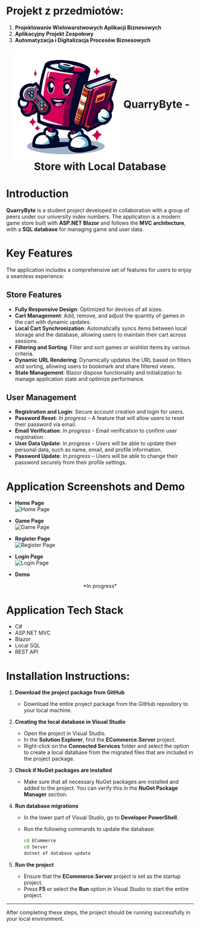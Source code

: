 # Projekt z przedmiotów:
1. **Projektowanie Wielowarstwowych Aplikacji Biznesowych**
2. **Aplikacyjny Projekt Zespołowy**
3. **Automatyzacja i Digitalizacja Procesów Biznesowych**

<div align="center">
  <img src="./ECommerce/ECommerce/Client/wwwroot/QuarryByteMascot.png" alt="Logo" width="300" height="300" style="vertical-align: middle;"/>
  <h1 style="display: inline; vertical-align: middle;">QuarryByte - Store with Local Database</h1>
</div>

# Introduction
**QuarryByte** is a student project developed in collaboration with a group of peers under our university index numbers. The application is a modern game store built with **ASP.NET Blazor** and follows the **MVC architecture**, with a **SQL database** for managing game and user data.

# Key Features
The application includes a comprehensive set of features for users to enjoy a seamless experience:

## Store Features
- **Fully Responsive Design**: Optimized for devices of all sizes.
- **Cart Management**: Add, remove, and adjust the quantity of games in the cart with dynamic updates.
- **Local Cart Synchronization**: Automatically syncs items between local storage and the database, allowing users to maintain their cart across sessions.
- **Filtering and Sorting**: Filter and sort games or wishlist items by various criteria.
- **Dynamic URL Rendering**: Dynamically updates the URL based on filters and sorting, allowing users to bookmark and share filtered views.
- **State Management**: Blazor dispose functionality and initialization to manage application state and optimize performance.

## User Management
- **Registration and Login**: Secure account creation and login for users.
- **Password Reset**: *In progress* – A feature that will allow users to reset their password via email.
- **Email Verification**: *In progress* – Email verification to confirm user registration.
- **User Data Update**: *In progress* – Users will be able to update their personal data, such as name, email, and profile information.
- **Password Update**: *In progress* – Users will be able to change their password securely from their profile settings.

# Application Screenshots and Demo
- **Home Page**  
  ![Home Page](https://drive.usercontent.google.com/download?id=1ejrPTno7oWGaG5MHKo7fyWudodrNCxj9&export=view&authuser=0)
    
- **Game Page**  
  ![Game Page](https://drive.usercontent.google.com/download?id=1h9cAXMl8N9pZ_tdMW9gQMiHGz-HRmTCe&export=view&authuser=0)
  
- **Register Page**  
  ![Register Page](https://drive.usercontent.google.com/download?id=1Qx7hM4VF0NIo07pto44dPjVdR-1q6I27&export=view&authuser=0)
  
- **Login Page**  
  ![Login Page](https://drive.usercontent.google.com/download?id=1hO-oGJjK9lqUGzHNZ8CWwoaZPsQKxhVm&export=view&authuser=0)

- **Demo**
 <div align="center">
  *In progress*
</div>

# Application Tech Stack
  - C#
  - ASP.NET MVC
  - Blazor
  - Local SQL 
  - REST API

# Installation Instructions:
1. **Download the project package from GitHub**
   - Download the entire project package from the GitHub repository to your local machine.

2. **Creating the local database in Visual Studio**
   - Open the project in Visual Studio.
   - In the **Solution Explorer**, find the **ECommerce.Server** project.
   - Right-click on the **Connected Services** folder and select the option to create a local database from the migrated files that are included in the project package.

3. **Check if NuGet packages are installed**
   - Make sure that all necessary NuGet packages are installed and added to the project. You can verify this in the **NuGet Package Manager** section.

4. **Run database migrations**
   - In the lower part of Visual Studio, go to **Developer PowerShell**.
   - Run the following commands to update the database:

     ```bash
     cd ECommerce
     cd Server
     dotnet ef database update
     ```

5. **Run the project**
   - Ensure that the **ECommerce.Server** project is set as the startup project.
   - Press **F5** or select the **Run** option in Visual Studio to start the entire project.

---

After completing these steps, the project should be running successfully in your local environment.

